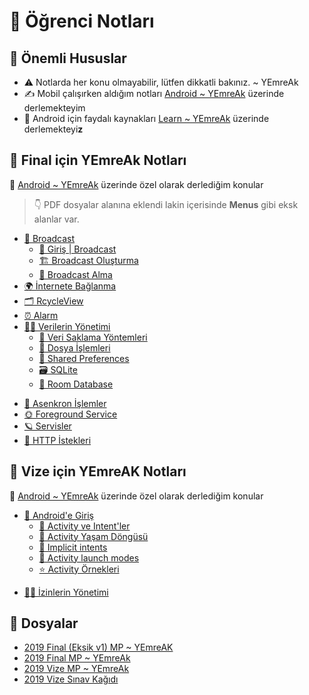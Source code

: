 # 📕 Öğrenci Notları

## 📢 Önemli Hususlar

- ⚠️ Notlarda her konu olmayabilir, lütfen dikkatli bakınız. ~ YEmreAk
- ✍ Mobil çalışırken aldığım notları [Android ~ YEmreAk](https://android.yemreak.com/) üzerinde derlemekteyim
- 🌟 Android için faydalı kaynakları [Learn ~ YEmreAk](https://learn.yemreak.com/android) üzerinde derlemekteyi**z**

## 📅 Final için YEmreAk Notları

🌟 [Android ~ YEmreAk](https://android.yemreak.com/) üzerinde özel olarak derlediğim konular

> 👇 PDF dosyalar alanına eklendi lakin içerisinde **Menus** gibi eksk alanlar var.

* [📢 Broadcast](https://android.yemreak.com/haberlesme/broadcast/)
    * [🔰 Giriş \| Broadcast](https://android.yemreak.com/haberlesme/broadcast/giris)
    * [🏗️ Broadcast Oluşturma](https://android.yemreak.com/haberlesme/broadcast/olusturma)
    * [📡 Broadcast Alma](https://android.yemreak.com/haberlesme/broadcast/receiver)
* [🌍 İnternete Bağlanma](https://android.yemreak.com/haberlesme/internete-baglanma)
* [🗂️ RcycleView](https://android.yemreak.com/gui/rcycleview)
* [⏰ Alarm](https://android.yemreak.com/arkaplan/alarm)
* [👨‍💼 Verilerin Yönetimi](https://android.yemreak.com/veriler/)
  * [🔸 Veri Saklama Yöntemleri](https://android.yemreak.com/veriler/veri-saklama-yoentemleri)
  * [📂 Dosya İşlemleri](https://android.yemreak.com/veriler/dosya-islemleri)
  * [👐 Shared Preferences](https://android.yemreak.com/veriler/shared-preferences)
  * [🗃️ SQLite](https://android.yemreak.com/veriler/sqlite)
  * [💽 Room Database](https://android.yemreak.com/veriler/room-database)
- [💫 Asenkron İşlemler](https://android.yemreak.com/arkaplan/asynctask-ve-asynctaskloader)
- [🌞 Foreground Service](https://android.yemreak.com/arkaplan/foreground-service)
- [🪐 Servisler](https://android.yemreak.com/arkaplan/android-servisleri)
- [💌 HTTP İstekleri](https://android.yemreak.com/haberlesme/http-istekleris)

## 📅 Vize için YEmreAK Notları

🌟 [Android ~ YEmreAk](https://android.yemreak.com/) üzerinde özel olarak derlediğim konular

* [🔰 Android'e Giriş](https://android.yemreak.com/giris)
  * [📃 Activity ve Intent'ler](https://android.yemreak.com/giris/activity-ve-intentler)
  * [💫 Activity Yaşam Döngüsü](https://android.yemreak.com/giris/activity-yasam-doenguesue)
  * [🏹 Implicit intents](https://android.yemreak.com/giris/implicit-intents)
  * [🏁 Activity launch modes](https://android.yemreak.com/giris/activity-launch-modes)
  * [⭐ Activity Örnekleri](https://android.yemreak.com/giris/activity-oernekleri)
- [👮‍♂️ İzinlerin Yönetimi](https://android.yemreak.com/temel/izinlerin-yoenetimi)

## 📂 Dosyalar

<!--YPackage.YGitbookIntegration-tarafından-otomatik-oluşturulmuştur-->

- [2019 Final (Eksik v1) MP ~ YEmreAK](2019%20Final%20%28Eksik%20v1%29%20MP%20~%20YEmreAK.pdf)
- [2019 Final MP ~ YEmreAk](2019%20Final%20MP%20~%20YEmreAk.pdf)
- [2019 Vize MP ~ YEmreAk](2019%20Vize%20MP%20~%20YEmreAk.pdf)
- [2019 Vize Sınav Kağıdı](2019%20Vize%20S%C4%B1nav%20Ka%C4%9F%C4%B1d%C4%B1.pdf)

<!--YPackage.YGitbookIntegration-tarafından-otomatik-oluşturulmuştur-->
